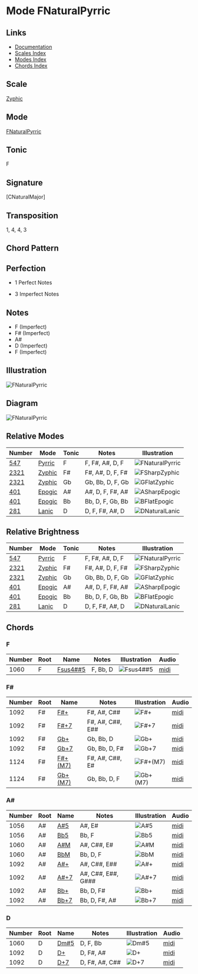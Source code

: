 # Mode FNaturalPyrric

## Links

- [Documentation](README.md)
- [Scales Index](Scales.md)
- [Modes Index](Modes.md)
- [Chords Index](Chords.md)

## Scale

[Zyphic](ScaleZyphic.md)

## Mode

[FNaturalPyrric](ModeFNaturalPyrric.md)

## Tonic

F

## Signature

[CNaturalMajor]

## Transposition

1, 4, 4, 3

## Chord Pattern



## Perfection

 - 1 Perfect Notes

 - 3 Imperfect Notes

## Notes

- F (Imperfect)
- F# (Imperfect)
- A#
- D (Imperfect)
- F (Imperfect)

## Illustration

![FNaturalPyrric](ModeFNaturalPyrric.png)

## Diagram

![FNaturalPyrric](CircleOfFifthModeFNaturalPyrric.png)

## Relative Modes

| Number | Mode | Tonic | Notes | Illustration |
|--------|------|-------|-------|--------------|
| [547](https://ianring.com/musictheory/scales/547) | [Pyrric](ModePyrric.md) | F | F, F#, A#, D, F | ![FNaturalPyrric](ModeFNaturalPyrric.png) |
| [2321](https://ianring.com/musictheory/scales/2321) | [Zyphic](ModeZyphic.md) | F# | F#, A#, D, F, F# | ![FSharpZyphic](ModeFSharpZyphic.png) |
| [2321](https://ianring.com/musictheory/scales/2321) | [Zyphic](ModeZyphic.md) | Gb | Gb, Bb, D, F, Gb | ![GFlatZyphic](ModeGFlatZyphic.png) |
| [401](https://ianring.com/musictheory/scales/401) | [Epogic](ModeEpogic.md) | A# | A#, D, F, F#, A# | ![ASharpEpogic](ModeASharpEpogic.png) |
| [401](https://ianring.com/musictheory/scales/401) | [Epogic](ModeEpogic.md) | Bb | Bb, D, F, Gb, Bb | ![BFlatEpogic](ModeBFlatEpogic.png) |
| [281](https://ianring.com/musictheory/scales/281) | [Lanic](ModeLanic.md) | D | D, F, F#, A#, D | ![DNaturalLanic](ModeDNaturalLanic.png) |
## Relative Brightness

| Number | Mode | Tonic | Notes | Illustration |
|--------|------|-------|-------|--------------|
| [547](https://ianring.com/musictheory/scales/547) | [Pyrric](ModePyrric.md) | F | F, F#, A#, D, F | ![FNaturalPyrric](CircleOfFifthModeFNaturalPyrric.png) |
| [2321](https://ianring.com/musictheory/scales/2321) | [Zyphic](ModeZyphic.md) | F# | F#, A#, D, F, F# | ![FSharpZyphic](CircleOfFifthModeFSharpZyphic.png) |
| [2321](https://ianring.com/musictheory/scales/2321) | [Zyphic](ModeZyphic.md) | Gb | Gb, Bb, D, F, Gb | ![GFlatZyphic](CircleOfFifthModeGFlatZyphic.png) |
| [401](https://ianring.com/musictheory/scales/401) | [Epogic](ModeEpogic.md) | A# | A#, D, F, F#, A# | ![ASharpEpogic](CircleOfFifthModeASharpEpogic.png) |
| [401](https://ianring.com/musictheory/scales/401) | [Epogic](ModeEpogic.md) | Bb | Bb, D, F, Gb, Bb | ![BFlatEpogic](CircleOfFifthModeBFlatEpogic.png) |
| [281](https://ianring.com/musictheory/scales/281) | [Lanic](ModeLanic.md) | D | D, F, F#, A#, D | ![DNaturalLanic](CircleOfFifthModeDNaturalLanic.png) |

## Chords

### F

| Number | Root | Name | Notes | Illustration | Audio |
|--------|------|------|-------|--------------|-------|
| 1060 | F | [Fsus4##5](ChordFNaturalSuspendedFourthDoubleSharpFifth.md) | F, Bb, D | ![Fsus4##5](ChordFNaturalSuspendedFourthDoubleSharpFifthRootPosition.png) | [midi](ChordFNaturalSuspendedFourthDoubleSharpFifthRootPosition.mid) |

### F#

| Number | Root | Name | Notes | Illustration | Audio |
|--------|------|------|-------|--------------|-------|
| 1092 | F# | [F#+](ChordFSharpAugmented.md) | F#, A#, C## | ![F#+](ChordFSharpAugmentedRootPosition.png) | [midi](ChordFSharpAugmentedRootPosition.mid) |
| 1092 | F# | [F#+7](ChordFSharpAugmentedAugmentedSeventh.md) | F#, A#, C##, E## | ![F#+7](ChordFSharpAugmentedAugmentedSeventhRootPosition.png) | [midi](ChordFSharpAugmentedAugmentedSeventhRootPosition.mid) |
| 1092 | F# | [Gb+](ChordGFlatAugmented.md) | Gb, Bb, D | ![Gb+](ChordGFlatAugmentedRootPosition.png) | [midi](ChordGFlatAugmentedRootPosition.mid) |
| 1092 | F# | [Gb+7](ChordGFlatAugmentedAugmentedSeventh.md) | Gb, Bb, D, F# | ![Gb+7](ChordGFlatAugmentedAugmentedSeventhRootPosition.png) | [midi](ChordGFlatAugmentedAugmentedSeventhRootPosition.mid) |
| 1124 | F# | [F#+(M7)](ChordFSharpAugmentedMajorSeventh.md) | F#, A#, C##, E# | ![F#+(M7)](ChordFSharpAugmentedMajorSeventhRootPosition.png) | [midi](ChordFSharpAugmentedMajorSeventhRootPosition.mid) |
| 1124 | F# | [Gb+(M7)](ChordGFlatAugmentedMajorSeventh.md) | Gb, Bb, D, F | ![Gb+(M7)](ChordGFlatAugmentedMajorSeventhRootPosition.png) | [midi](ChordGFlatAugmentedMajorSeventhRootPosition.mid) |

### A#

| Number | Root | Name | Notes | Illustration | Audio |
|--------|------|------|-------|--------------|-------|
| 1056 | A# | [A#5](ChordASharpPowerChord.md) | A#, E# | ![A#5](ChordASharpPowerChordRootPosition.png) | [midi](ChordASharpPowerChordRootPosition.mid) |
| 1056 | A# | [Bb5](ChordBFlatPowerChord.md) | Bb, F | ![Bb5](ChordBFlatPowerChordRootPosition.png) | [midi](ChordBFlatPowerChordRootPosition.mid) |
| 1060 | A# | [A#M](ChordASharpMajor.md) | A#, C##, E# | ![A#M](ChordASharpMajorRootPosition.png) | [midi](ChordASharpMajorRootPosition.mid) |
| 1060 | A# | [BbM](ChordBFlatMajor.md) | Bb, D, F | ![BbM](ChordBFlatMajorRootPosition.png) | [midi](ChordBFlatMajorRootPosition.mid) |
| 1092 | A# | [A#+](ChordASharpAugmented.md) | A#, C##, E## | ![A#+](ChordASharpAugmentedRootPosition.png) | [midi](ChordASharpAugmentedRootPosition.mid) |
| 1092 | A# | [A#+7](ChordASharpAugmentedAugmentedSeventh.md) | A#, C##, E##, G### | ![A#+7](ChordASharpAugmentedAugmentedSeventhRootPosition.png) | [midi](ChordASharpAugmentedAugmentedSeventhRootPosition.mid) |
| 1092 | A# | [Bb+](ChordBFlatAugmented.md) | Bb, D, F# | ![Bb+](ChordBFlatAugmentedRootPosition.png) | [midi](ChordBFlatAugmentedRootPosition.mid) |
| 1092 | A# | [Bb+7](ChordBFlatAugmentedAugmentedSeventh.md) | Bb, D, F#, A# | ![Bb+7](ChordBFlatAugmentedAugmentedSeventhRootPosition.png) | [midi](ChordBFlatAugmentedAugmentedSeventhRootPosition.mid) |

### D

| Number | Root | Name | Notes | Illustration | Audio |
|--------|------|------|-------|--------------|-------|
| 1060 | D | [Dm#5](ChordDNaturalMinorSharpFifth.md) | D, F, Bb | ![Dm#5](ChordDNaturalMinorSharpFifthRootPosition.png) | [midi](ChordDNaturalMinorSharpFifthRootPosition.mid) |
| 1092 | D | [D+](ChordDNaturalAugmented.md) | D, F#, A# | ![D+](ChordDNaturalAugmentedRootPosition.png) | [midi](ChordDNaturalAugmentedRootPosition.mid) |
| 1092 | D | [D+7](ChordDNaturalAugmentedAugmentedSeventh.md) | D, F#, A#, C## | ![D+7](ChordDNaturalAugmentedAugmentedSeventhRootPosition.png) | [midi](ChordDNaturalAugmentedAugmentedSeventhRootPosition.mid) |

